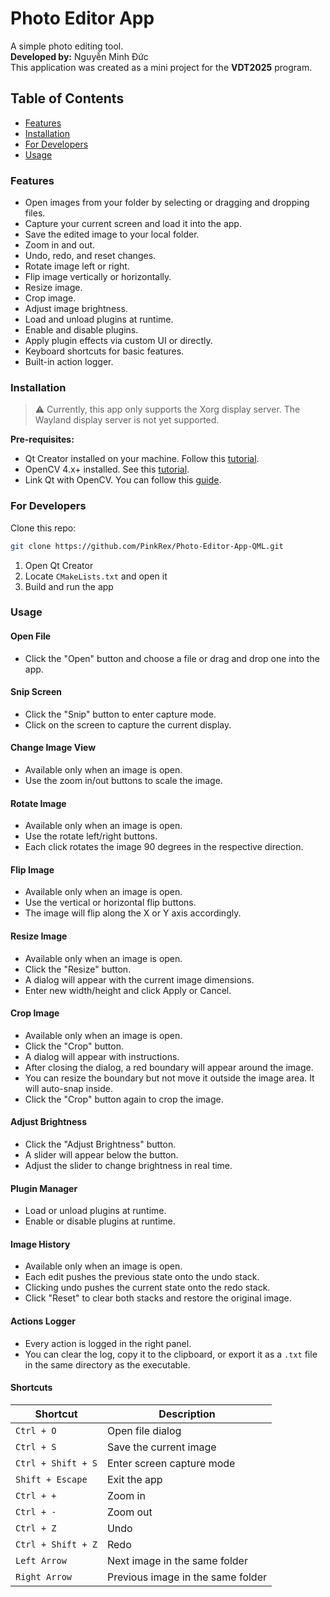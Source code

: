 # Photo Editor App

A simple photo editing tool.  
**Developed by:** Nguyễn Minh Đức  
This application was created as a mini project for the **VDT2025** program.

## Table of Contents

- [Features](#features)
- [Installation](#installation)
- [For Developers](#for-developers)
- [Usage](#usage)

### Features

- Open images from your folder by selecting or dragging and dropping files.
- Capture your current screen and load it into the app.
- Save the edited image to your local folder.
- Zoom in and out.
- Undo, redo, and reset changes.
- Rotate image left or right.
- Flip image vertically or horizontally.
- Resize image.
- Crop image.
- Adjust image brightness.
- Load and unload plugins at runtime.
- Enable and disable plugins.
- Apply plugin effects via custom UI or directly.
- Keyboard shortcuts for basic features.
- Built-in action logger.

### Installation

> ⚠️ Currently, this app only supports the Xorg display server. The Wayland display server is not yet supported.

**Pre-requisites:**
- Qt Creator installed on your machine. Follow this [tutorial](https://www.youtube.com/watch?v=sjApF6qnyUI&t=804s).
- OpenCV 4.x+ installed. See this [tutorial](https://www.youtube.com/watch?v=Nn5OfJjBGmg&t=2s).
- Link Qt with OpenCV. You can follow this [guide](https://www.youtube.com/watch?v=yVeXXuGnnxs&list=PLh0cogPqXcJNEhszlaONshdubdDOF8GRh&index=1&t=4s).

### For Developers

Clone this repo:
```bash
git clone https://github.com/PinkRex/Photo-Editor-App-QML.git
```

1. Open Qt Creator  
2. Locate `CMakeLists.txt` and open it  
3. Build and run the app

### Usage

#### Open File

- Click the "Open" button and choose a file or drag and drop one into the app.

#### Snip Screen

- Click the "Snip" button to enter capture mode.  
- Click on the screen to capture the current display.

#### Change Image View

- Available only when an image is open.  
- Use the zoom in/out buttons to scale the image.

#### Rotate Image

- Available only when an image is open.  
- Use the rotate left/right buttons.  
- Each click rotates the image 90 degrees in the respective direction.

#### Flip Image

- Available only when an image is open.  
- Use the vertical or horizontal flip buttons.  
- The image will flip along the X or Y axis accordingly.

#### Resize Image

- Available only when an image is open.  
- Click the "Resize" button.  
- A dialog will appear with the current image dimensions.  
- Enter new width/height and click Apply or Cancel.

#### Crop Image

- Available only when an image is open.  
- Click the "Crop" button.  
- A dialog will appear with instructions.  
- After closing the dialog, a red boundary will appear around the image.  
- You can resize the boundary but not move it outside the image area. It will auto-snap inside.  
- Click the "Crop" button again to crop the image.

#### Adjust Brightness

- Click the "Adjust Brightness" button.  
- A slider will appear below the button.  
- Adjust the slider to change brightness in real time.

#### Plugin Manager

- Load or unload plugins at runtime.  
- Enable or disable plugins at runtime.

#### Image History

- Available only when an image is open.  
- Each edit pushes the previous state onto the undo stack.  
- Clicking undo pushes the current state onto the redo stack.  
- Click "Reset" to clear both stacks and restore the original image.

#### Actions Logger

- Every action is logged in the right panel.  
- You can clear the log, copy it to the clipboard, or export it as a `.txt` file in the same directory as the executable.

#### Shortcuts

| Shortcut           | Description                            |
|--------------------|----------------------------------------|
| `Ctrl + O`         | Open file dialog                       |
| `Ctrl + S`         | Save the current image                 |
| `Ctrl + Shift + S` | Enter screen capture mode              |
| `Shift + Escape`   | Exit the app                           |
| `Ctrl + +`         | Zoom in                                |
| `Ctrl + -`         | Zoom out                               |
| `Ctrl + Z`         | Undo                                   |
| `Ctrl + Shift + Z` | Redo                                   |
| `Left Arrow`       | Next image in the same folder          |
| `Right Arrow`      | Previous image in the same folder      |
